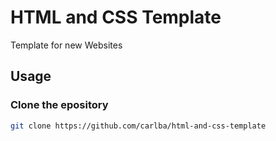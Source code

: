 # HTML and CSS Template
Template for new Websites

## Usage

### Clone the epository

```bash
git clone https://github.com/carlba/html-and-css-template
```